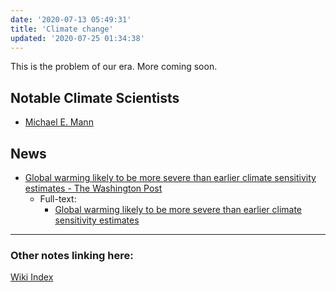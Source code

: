 ```yaml
---
date: '2020-07-13 05:49:31'
title: 'Climate change'
updated: '2020-07-25 01:34:38'
---
```

This is the problem of our era. More coming soon.

## Notable Climate Scientists
* [Michael E. Mann](/Michael-E.-Mann)

## News
* [Global warming likely to be more severe than earlier climate sensitivity estimates - The Washington Post](https://www.washingtonpost.com/weather/2020/07/22/climate-sensitivity-co2/#click=https://t.co/l5323Et6uA)
  * Full-text:
    * [Global warming likely to be more severe than earlier climate sensitivity estimates](/Global-warming-likely-to-be-more-severe-than-earlier-climate-sensitivity-estimates)

---
### Other notes linking here:

[Wiki Index](/index/)
